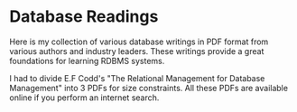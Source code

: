 # Database Readings

Here is my collection of various database writings in PDF format from various authors and industry leaders.  These writings provide a great foundations for learning RDBMS systems.

I had to divide E.F Codd's "The Relational Management for Database Management" into 3 PDFs for size constraints.  All these PDFs are available online if you perform an internet search.
